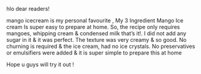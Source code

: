  hlo dear readers!
 
 
 
 
 mango icecream is my personal favourite , My 3 Ingredient Mango Ice cream Is super easy to prepare at home. So, the recipe only requires mangoes, whipping cream & condensed milk that’s it!. I did not add any sugar in it & it was perfect. The texture was very creamy & so good. No churning is required & the ice cream, had no ice crystals. No preservatives or emulsifiers were added & it is super simple to prepare this at home
 
 
 
 
 Hope u guys will try it out !
 
